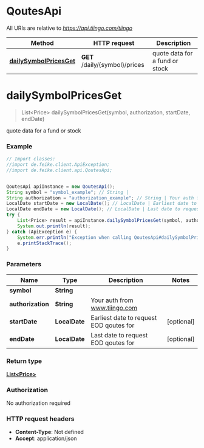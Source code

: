 # QoutesApi

All URIs are relative to *https://api.tiingo.com/tiingo*

Method | HTTP request | Description
------------- | ------------- | -------------
[**dailySymbolPricesGet**](QoutesApi.md#dailySymbolPricesGet) | **GET** /daily/{symbol}/prices | quote data for a fund or stock


<a name="dailySymbolPricesGet"></a>
# **dailySymbolPricesGet**
> List&lt;Price&gt; dailySymbolPricesGet(symbol, authorization, startDate, endDate)

quote data for a fund or stock

### Example
```java
// Import classes:
//import de.feike.client.ApiException;
//import de.feike.client.api.QoutesApi;


QoutesApi apiInstance = new QoutesApi();
String symbol = "symbol_example"; // String | 
String authorization = "authorization_example"; // String | Your auth from www.tiingo.com
LocalDate startDate = new LocalDate(); // LocalDate | Earliest date to request EOD qoutes for
LocalDate endDate = new LocalDate(); // LocalDate | Last date to request EOD qoutes for
try {
    List<Price> result = apiInstance.dailySymbolPricesGet(symbol, authorization, startDate, endDate);
    System.out.println(result);
} catch (ApiException e) {
    System.err.println("Exception when calling QoutesApi#dailySymbolPricesGet");
    e.printStackTrace();
}
```

### Parameters

Name | Type | Description  | Notes
------------- | ------------- | ------------- | -------------
 **symbol** | **String**|  |
 **authorization** | **String**| Your auth from www.tiingo.com |
 **startDate** | **LocalDate**| Earliest date to request EOD qoutes for | [optional]
 **endDate** | **LocalDate**| Last date to request EOD qoutes for | [optional]

### Return type

[**List&lt;Price&gt;**](Price.md)

### Authorization

No authorization required

### HTTP request headers

 - **Content-Type**: Not defined
 - **Accept**: application/json

